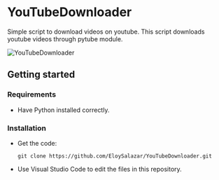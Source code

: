 # YouTubeDownloader
Simple script to download videos on youtube.
This script downloads youtube videos through pytube module.

![YouTubeDownloader](https://github.com/EloySalazar/YouTubeDownloader/assets/102320132/1fb882bd-7c02-4825-b484-453894a5cad3)

## Getting started

### Requirements
- Have Python installed correctly.

### Installation
- Get the code:

    ```
    git clone https://github.com/EloySalazar/YouTubeDownloader.git
    ```

- Use Visual Studio Code to edit the files in this repository.
